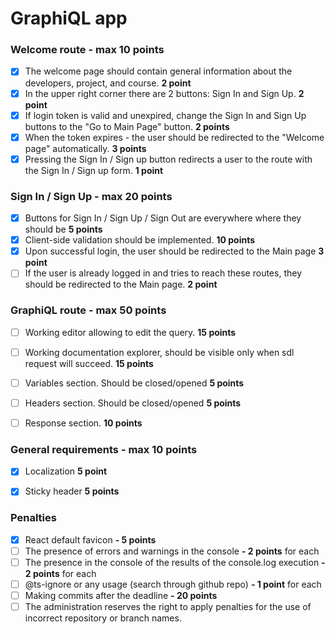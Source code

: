 # GraphiQL app

### Welcome route - max 10 points

- [x] The welcome page should contain general information about the developers, project, and course. **2 point**
- [x] In the upper right corner there are 2 buttons: Sign In and Sign Up. **2 point**
- [x] If login token is valid and unexpired, change the Sign In and Sign Up buttons to the "Go to Main Page" button. **2 points**
- [x] When the token expires - the user should be redirected to the "Welcome page" automatically. **3 points**
- [x] Pressing the Sign In / Sign up button redirects a user to the route with the Sign In / Sign up form. **1 point**

### Sign In / Sign Up  - max 20 points

- [x] Buttons for Sign In / Sign Up / Sign Out are everywhere where they should be **5 points**
- [x] Client-side validation should be implemented. **10 points**
- [x] Upon successful login, the user should be redirected to the Main page **3 point**
- [ ] If the user is already logged in and tries to reach these routes, they should be redirected to the Main page. **2 point**

### GraphiQL route - max 50 points
- [ ] Working editor allowing to edit the query. **15 points**
- [ ] Working documentation explorer, should be visible only when sdl request will succeed. **15 points**
- [ ] Variables section. Should be closed/opened **5 points**
- [ ] Headers section. Should be closed/opened **5 points**
- [ ] Response section. **10 points**


### General requirements - max 10 points

- [x] Localization **5 point**
- [x] Sticky header **5 points**


### Penalties
- [x] React default favicon **- 5 points**
- [ ] The presence of errors and warnings in the console **- 2 points** for each
- [ ] The presence in the console of the results of the console.log execution **- 2 points** for each
- [ ] @ts-ignore or any usage (search through github repo) **- 1 point** for each
- [ ] Making commits after the deadline **- 20 points**  
- [ ] The administration reserves the right to apply penalties for the use of incorrect repository or branch names.
